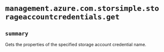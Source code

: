 # `management.azure.com.storsimple.storageaccountcredentials.get`

## `summary`
Gets the properties of the specified storage account credential name.


